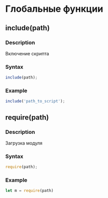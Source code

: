 # Глобальные функции

## include(path)

### Description
Включение скрипта

### Syntax
``` javascript
include(path);
``` 

### Example
``` javascript linenums="1"
include('path_to_script');
``` 
## require(path)

### Description
Загрузка модуля

### Syntax
``` javascript
require(path);
``` 

### Example
``` javascript linenums="1"
let m = require(path)
``` 
